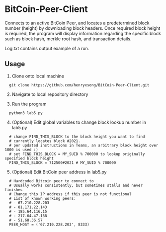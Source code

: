 # BitCoin-Peer-Client
Connects to an active BitCoin Peer, and locates a predetermined block number (height) by downloading block headers. Once required block height is required, the program will display information regarding the specific block such as block hash, merkle root hash, and transaction details.

Log.txt contains output example of a run.

## Usage
1. Clone onto local machine
```
  git clone https://github.com/henryxsong/BitCoin-Peer-Client.git
```

2. Navigate to local repository directory

3. Run the program
```
  python3 lab5.py
```

4. (Optional) Edit global variables to change block lookup number in lab5.py
```
  # change FIND_THIS_BLOCK to the block height you want to find
  # currently locates block #2021. 
  # per updated instructions in Teams, an arbitrary block height over 1000 is used :) 
  # set FIND_THIS_BLOCK = MY_SUID % 700000 to lookup originally specified block height
  FIND_THIS_BLOCK = 712500#2021 # MY_SUID % 700000 
```

5. (Optional) Edit BitCoin peer address in lab5.py
```
  # Hardcoded Bitcoin peer to connect to
  # Usually works consistently, but sometimes stalls and never finishes
  # Change this IP address if this peer is not functional
  # List of known working peers: 
  # - 67.210.228.203
  # - 81.171.22.143
  # - 185.64.116.15
  # - 217.64.47.138
  # - 51.68.36.57
  PEER_HOST = ('67.210.228.203', 8333)
```

